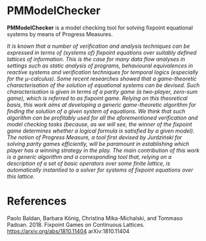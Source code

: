 # PMModelChecker
__PMModelChecker__ is a model checking tool for solving fixpoint equational systems by means of Progress Measures.

_It is known that a number of verification and analysis techniques can be expressed 
in terms of (systems of) fixpoint equations over suitably defined lattices
of information. This is the case for many data flow analyses in settings such
as static analysis of programs, behavioural equivalences in reactive systems and
verification techniques for temporal logics (especially for the μ-calculus). Some
recent researches showed that a game-theoretic characterisation of the solution
of equational systems can be devised. Such characterisation is given in terms
of a parity game (a two-player, zero-sum game), which is referred to as fixpoint
game. Relying on this theoretical basis, this work aims at developing a generic
game-theoretic algorithm for finding the solution of a given system of equations.
We think that such algorithm can be profitably used for all the aforementioned
verification and model checking tasks (because, as we will see, the winner of the
fixpoint game determines whether a logical formula is satisfied by a given model).
The notion of Progress Measure, a tool first devised by Jurdziński for solving parity
games efficiently, will be paramount in establishing which player has a winning
strategy in the play. 
The main contribution of this work is a generic algorithm and a corresponding
tool that, relying on a description of a set of basic operators over some finite lattice,
is automatically instantied to a solver for systems of fixpoint equations over this
lattice._


# References
Paolo Baldan, Barbara König, Christina Mika-Michalski, and Tommaso Padoan. 2018. Fixpoint Games on Continuous
Lattices. https://arxiv.org/abs/1810.11404 arXiv:1810.11404
